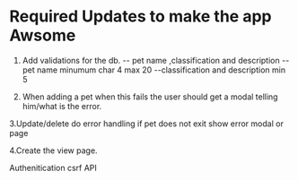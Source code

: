 # Required Updates to make the app Awsome

1. Add validations for the db.
-- pet name ,classification and description
-- pet name minumum char 4 max 20
--classification and description min 5

2. When adding a pet when this fails the user 
should get a modal telling him/what is the error.

3.Update/delete do error handling if pet does not exit show error modal or page

4.Create the view page.

Authenitication csrf
API